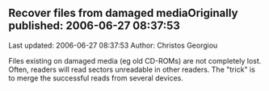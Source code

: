 ## Recover files from damaged mediaOriginally published: 2006-06-27 08:37:53 
Last updated: 2006-06-27 08:37:53 
Author: Christos Georgiou 
 
Files existing on damaged media (eg old CD-ROMs) are not completely lost.  Often, readers will read sectors unreadable in other readers.  The "trick" is to merge the successful reads from several devices.
